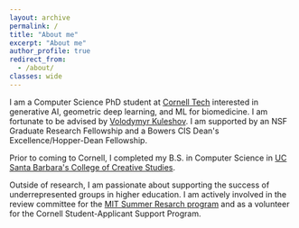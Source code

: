 ```yaml
---
layout: archive
permalink: /
title: "About me"
excerpt: "About me"
author_profile: true
redirect_from: 
  - /about/
classes: wide
---
```


I am a Computer Science PhD student at <a href="https://tech.cornell.edu/">Cornell Tech</a> interested in generative AI, geometric deep learning, and ML for biomedicine. I am fortunate to be advised by <a href="https://www.cs.cornell.edu/~kuleshov/">Volodymyr Kuleshov</a>. I am supported by an NSF Graduate Research Fellowship and a Bowers CIS Dean's Excellence/Hopper-Dean Fellowship.

Prior to coming to Cornell, I completed my B.S. in Computer Science in <a href="https://ccs.ucsb.edu/majors/computing">UC Santa Barbara's College of Creative Studies</a>.

Outside of research, I am passionate about supporting the success of underrepresented groups in higher education. I am actively involved in the review committee for the <a href="https://oge.mit.edu/msrp/">MIT Summer Resarch program</a> and as a volunteer for the Cornell Student-Applicant Support Program.